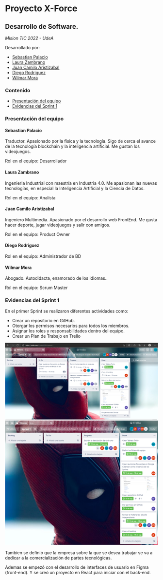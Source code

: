 # Proyecto X-Force
## Desarrollo de Software. 
*Mision TIC 2022 - UdeA*

Desarrollado por:
* [Sebastian Palacio](https://github.com/SebasGrammar/Proyecto#sebastian-palacio)
* [Laura Zambrano](https://github.com/SebasGrammar/Proyecto#laura-zambrano)
* [Juan Camilo Aristizabal](https://github.com/SebasGrammar/Proyecto#juan-camilo-aristizabal)
* [Diego Rodriguez](https://github.com/SebasGrammar/Proyecto#diego-rodriguez)
* [Wilmar Mora](https://github.com/SebasGrammar/Proyecto#wilmar-mora)

### Contenido
- [Presentación del equipo](https://github.com/SebasGrammar/Proyecto#presentaci%C3%B3n-del-equipo)
- [Evidencias del Sprint 1](https://github.com/SebasGrammar/Proyecto#Evidencias-del-Sprint-1)

### Presentación del equipo
#### Sebastian Palacio
Traductor. Apasionado por la física y la tecnología. Sigo de cerca el avance de la tecnología blockchain y la inteligencia artificial. Me gustan los videojuegos.

Rol en el equipo: Desarrollador

#### Laura Zambrano
Ingenieria Industrial con maestría en Industria 4.0. Me apasionan las nuevas tecnologías, en especial la Inteligencia Artificial y la Ciencia de Datos.

Rol en el equipo: Analista

#### Juan Camilo Aristizabal
Ingeniero Multimedia. Apasionado por el desarrollo web FrontEnd. Me gusta hacer deporte, jugar videojuegos
y salir con amigos.

Rol en el equipo: Product Owner

#### Diego Rodriguez

Rol en el equipo: Administrador de BD

#### Wilmar Mora
Abogado. Autodidacta, enamorado de los idiomas..

Rol en el equipo: Scrum Master

### Evidencias del Sprint 1
En el primer Sprint se realizaron diferentes actividades como:
- Crear un repositorio en GitHub.
- Otorgar los permisos necesarios para todos los miembros.
- Asignar los roles y responsabilidades dentro del equipo.
- Crear un Plan de Trabajo en Trello

[![Trello Sprint 1](/imagenes/trelloSemana1.PNG)](https://trello.com/b/cntmPM2a/sprint-1)
[![Trello Sprint 2](/imagenes/trelloSem2.PNG)](https://trello.com/b/cntmPM2a)

Tambien se definió que la empresa sobre la que se desea trabajar se va a dedicar a la comercialización de partes tecnológicas.

Ademas se empezó con el desarrollo de interfaces de usuario en Figma (front-end). Y se creó un proyecto en React para iniciar con el back-end.
